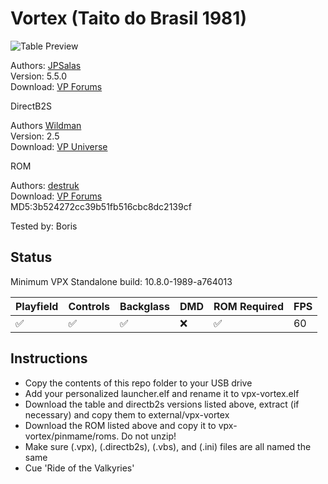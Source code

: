 # Vortex (Taito do Brasil 1981)

![Table Preview](https://github.com/BorisUndead/vpx-standalone-alp4k/blob/main/images/vpx-vortex-preview.png)

Authors: [JPSalas](https://www.vpforums.org/index.php?showuser=277)  
Version: 5.5.0  
Download: [VP Forums](https://www.vpforums.org/index.php?app=downloads&showfile=13336)

DirectB2S

Authors [Wildman](https://vpuniverse.com/profile/5-wildman/)  
Version: 2.5  
Download: [VP Universe](https://vpuniverse.com/files/file/2466-vortex-taito-1983/)

ROM

Authors: [destruk](https://www.vpforums.org/index.php?showuser=5)  
Download: [VP Forums](https://www.vpforums.org/index.php?app=downloads&showfile=567)  
MD5:3b524272cc39b51fb516cbc8dc2139cf

Tested by: Boris

## Status 

Minimum VPX Standalone build: 10.8.0-1989-a764013

| Playfield | Controls | Backglass | DMD | ROM Required | FPS | 
|-----------|----------|-----------|-----|--------------|-----|
| :white_check_mark: | :white_check_mark: | :white_check_mark: | :x: | :white_check_mark: | 60 |

## Instructions

- Copy the contents of this repo folder to your USB drive
- Add your personalized launcher.elf and rename it to vpx-vortex.elf
- Download the table and directb2s versions listed above, extract (if necessary) and copy them to external/vpx-vortex
- Download the ROM listed above and copy it to vpx-vortex/pinmame/roms. Do not unzip! 
- Make sure (.vpx), (.directb2s), (.vbs), and (.ini) files are all named the same
- Cue 'Ride of the Valkyries'
